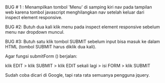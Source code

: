 BUG # 1 : Menampilkan tombol 'Menu' di samping kiri nav pada tampilan web karena tombol javascript menghilangkan nav setelah keluar dari inspect element responsive.

BUG #2: Butuh dua kali klik menu pada inspect element responsive sebelum menu nav dropdown muncul.

BUG #3: Butuh satu klik tombol SUBMIT sebelum input bisa masuk ke dalam HTML (tombol SUBMIT harus diklik dua kali).

Agar fungsi submitForm () berjalan:

klik EDIT > klik SUBMIT > klik EDIT sekali lagi > isi FORM > klik SUBMIT

Sudah coba dicari di Google, tapi rata rata semuanya pengguna jquery.